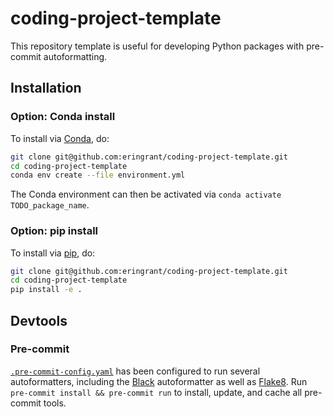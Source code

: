 # coding-project-template

This repository template is useful for developing Python packages with pre-commit autoformatting.

## Installation

### Option: Conda install

To install via [Conda](https://docs.conda.io/), do:

```bash
git clone git@github.com:eringrant/coding-project-template.git
cd coding-project-template
conda env create --file environment.yml
```

The Conda environment can then be activated via `conda activate TODO_package_name`.

### Option: pip install

To install via [pip](https://pip.pypa.io/), do:

```bash
git clone git@github.com:eringrant/coding-project-template.git
cd coding-project-template
pip install -e .
```

## Devtools

### Pre-commit

[`.pre-commit-config.yaml`](/.pre-commit-config.yaml) has been configured to run several autoformatters,
including the [Black](https://black.readthedocs.io/) autoformatter as well as [Flake8](https://flake8.pycqa.org/).
Run `pre-commit install && pre-commit run` to install, update, and cache all pre-commit tools.
